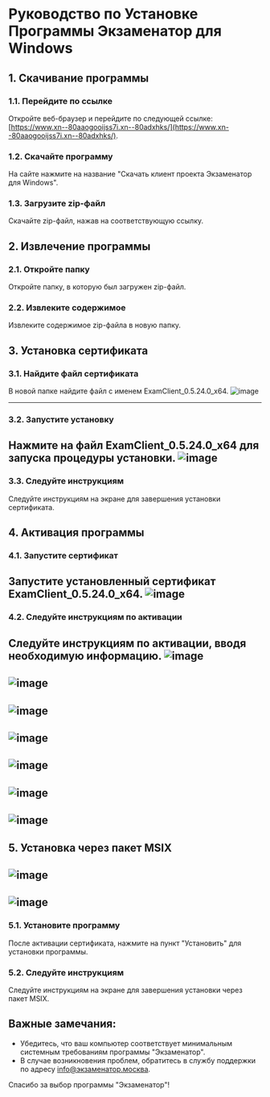 # Руководство по Установке Программы Экзаменатор для Windows

## 1. Скачивание программы

### 1.1. Перейдите по ссылке
Откройте веб-браузер и перейдите по следующей ссылке: [https://www.xn--80aaogooijss7i.xn--80adxhks/](https://www.xn--80aaogooijss7i.xn--80adxhks/).

### 1.2. Скачайте программу
На сайте нажмите на название "Скачать клиент проекта Экзаменатор для Windows".

### 1.3. Загрузите zip-файл
Скачайте zip-файл, нажав на соответствующую ссылку.

## 2. Извлечение программы

### 2.1. Откройте папку
Откройте папку, в которую был загружен zip-файл.

### 2.2. Извлеките содержимое
Извлеките содержимое zip-файла в новую папку.

## 3. Установка сертификата

### 3.1. Найдите файл сертификата
В новой папке найдите файл с именем ExamClient_0.5.24.0_x64.
  ![image](https://github.com/Maksim9056/Examiner/assets/108364585/ec23a3f1-3b36-4d68-8396-dd5ea2bd144e)

---
### 3.2. Запустите установку
Нажмите на файл ExamClient_0.5.24.0_x64 для запуска процедуры установки.
  ![image](https://github.com/Maksim9056/Examiner/assets/108364585/eaed77e3-4832-4678-83c8-2b981af4a3c2)
---
### 3.3. Следуйте инструкциям
Следуйте инструкциям на экране для завершения установки сертификата.

## 4. Активация программы

### 4.1. Запустите сертификат
Запустите установленный сертификат ExamClient_0.5.24.0_x64.
  ![image](https://github.com/Maksim9056/Examiner/assets/108364585/eaed77e3-4832-4678-83c8-2b981af4a3c2)
---
### 4.2. Следуйте инструкциям по активации
Следуйте инструкциям по активации, вводя необходимую информацию.
  ![image](https://github.com/Maksim9056/Examiner/assets/108364585/6b32bf5d-b43c-4ddc-92c9-37eb90cf4404)
---

![image](https://github.com/Maksim9056/Examiner/assets/108364585/3cd0cb1d-3f10-44d3-84c3-dc17204dcff1)
---
![image](https://github.com/Maksim9056/Examiner/assets/108364585/68355d31-ad15-4c1d-9bf8-4c943c0f0158)
---
![image](https://github.com/Maksim9056/Examiner/assets/108364585/595307b6-0d67-4fca-b548-7e6aae77f98c)
---
![image](https://github.com/Maksim9056/Examiner/assets/108364585/34b8dbe1-b836-4ac1-a541-4d1279cb1b58)
---
![image](https://github.com/Maksim9056/Examiner/assets/108364585/5af2a83c-b5c3-46f2-988e-186739b6ea20)
---
![image](https://github.com/Maksim9056/Examiner/assets/108364585/a659388d-6530-4326-816d-54266102e93c)
---
## 5. Установка через пакет MSIX
![image](https://github.com/Maksim9056/Examiner/assets/108364585/ef78e175-88d7-4fa7-be7b-237423232605)
---
![image](https://github.com/Maksim9056/Examiner/assets/108364585/9d04c380-1963-422f-83f0-8ca40fcbf7cb)
---

### 5.1. Установите программу
После активации сертификата, нажмите на пункт "Установить" для установки программы.

### 5.2. Следуйте инструкциям
Следуйте инструкциям на экране для завершения установки через пакет MSIX.

## Важные замечания:

- Убедитесь, что ваш компьютер соответствует минимальным системным требованиям программы "Экзаменатор".
- В случае возникновения проблем, обратитесь в службу поддержки по адресу  info@экзаменатор.москва.

Спасибо за выбор программы "Экзаменатор"!
